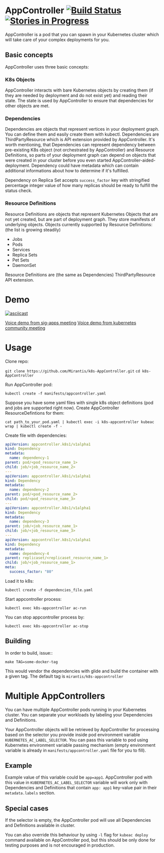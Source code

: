 AppController [![Build Status](https://travis-ci.org/Mirantis/k8s-AppController.svg?branch=master)](https://travis-ci.org/Mirantis/k8s-AppController) [![Stories in Progress](https://badge.waffle.io/Mirantis/k8s-AppController.png?label=in%20progress&title=In%20Progress)](http://waffle.io/Mirantis/k8s-AppController)
=============
AppController is a pod that you can spawn in your Kubernetes cluster which will take care of your complex deployments for you.

## Basic concepts

AppController uses three basic concepts:

### K8s Objects

AppController interacts with bare Kubernetes objects by creating them (if they are needed by deployment and do not exist yet) and reading their state. The state is used by AppController to ensure that dependencies for other objects are met.

### Dependencies

Dependencies are objects that represent vertices in your deployment graph. You can define them and easily create them with kubectl. Dependencies are ThirdPartyResource which is API extension provided by AppController. It's worth mentioning, that Dependencies can represent dependency between pre-existing K8s object (not orchestrated by AppController) and Resource Definitions, so parts of your deployment graph can depend on objects that were created in your cluster before you even started AppController-aided-deployment. Dependency could have metadata which can contain additional informations about how to determine if it's fulfilled. 

Dependency on Replica Set accepts `success_factor` key with stringified percentage integer value of how many replicas should be ready to fulfill the status check.

### Resource Definitions

Resource Definitions are objects that represent Kubernetes Objects that are not yet created, but are part of deployment graph. They store manifests of underlying objects. Objects currently supported by Resource Definitions: (the list is growing steadily)
* Jobs
* Pods
* Services
* Replica Sets
* Pet Sets
* DaemonSet

Resource Definitions are (the same as Dependencies) ThirdPartyResource API extension.

# Demo
[![asciicast](https://asciinema.org/a/c4ujuq2f8mv1cl16h0u5x0sl1.png)](https://asciinema.org/a/c4ujuq2f8mv1cl16h0u5x0sl1)

[Voice demo from sig-apps meeting](https://youtu.be/BXRToNV4Rdw?t=178)
[Voice demo from kubernetes community meeting](https://youtu.be/NzkoocVeFMQ?t=31)

# Usage

Clone repo:

`git clone https://github.com/Mirantis/k8s-AppController.git`
`cd k8s-AppController`

Run AppController pod:

`kubectl create -f manifests/appcontroller.yaml`

Suppose you have some yaml files with single k8s object definitions (pod and jobs are supported right now). Create AppController ResourceDefintions for them:

`cat path_to_your_pod.yaml | kubectl exec -i k8s-appcontroller kubeac wrap | kubectl create -f -`

Create file with dependencies:
```yaml
apiVersion: appcontroller.k8s1/v1alpha1
kind: Dependency
metadata:
  name: dependency-1
parent: pod/<pod_resource_name_1>
child: job/<job_resource_name_2>
---
apiVersion: appcontroller.k8s1/v1alpha1
kind: Dependency
metadata:
  name: dependency-2
parent: pod/<pod_resource_name_2>
child: pod/<pod_resource_name_3>
---
apiVersion: appcontroller.k8s1/v1alpha1
kind: Dependency
metadata:
  name: dependency-3
parent: job/<job_resource_name_1>
child: job/<job_resource_name_3>
---
apiVersion: appcontroller.k8s1/v1alpha1
kind: Dependency
metadata:
  name: dependency-4
parent: replicaset/<replicaset_resource_name_1>
child: job/<job_resource_name_1>
meta:
  success_factor: "80"
```
Load it to k8s:

`kubectl create -f dependencies_file.yaml`

Start appcontroller process:

`kubectl exec k8s-appcontroller ac-run`

You can stop appcontroller process by:

`kubectl exec k8s-appcontroller ac-stop`

## Building

In order to build, issue::

`make TAG=some-docker-tag`

This would vendor the dependencies with glide and build the container with a
given tag.  The default tag is `mirantis/k8s-appcontroller`

# Multiple AppControllers

You can have multiple AppController pods running in your Kubernetes cluster. You can separate your workloads by labeling your Dependencies and Definitions.

Your AppController objects will be retrieved by AppController for processing based on the selector you provide inside pod environment variable `KUBERNETES_AC_LABEL_SELECTOR`. You can pass this variable to pod using Kubernetes environment variable passing mechanism (empty environment variable is already in `manifests/appcontroller.yaml` file for you to fill).

## Example

Example value of this variable could be `app=app1`. AppController pod with this value in `KUBERNETES_AC_LABEL_SELECTOR` variable will work only with Dependencies and Definitions that contain `app: app1` key-value pair in their `metadata.labels` section.


## Special cases
If the selector is empty, the AppController pod will use all Dependencies and Definitions available in cluster.

You can also override this behaviour by using `-l` flag for `kubeac deploy` command available on AppController pod, but this should be only done for testing purposes and is not encouraged in production.



